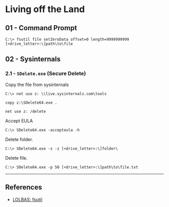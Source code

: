 # Living off the Land

## 01 - Command Prompt

```
C:\> fsutil file setZeroData offset=0 length=9999999999 [<drive_letter>:\]path\to\file
```

## 02 - Sysinternals

### 2.1 - `SDelete.exe` (Secure Delete)

Copy the file from sysinternals

```
C:\> net use z: \\live.sysinternals.com\tools

copy z:\SDelete64.exe .

net use z: /delete
```

Accept EULA

```
C:\> SDelete64.exe -accepteula -h
```

Delete folder.

```
C:\> SDelete64.exe -s -z [<drive_letter>:\]folder\
```

Delete file.

```
C:\> SDelete64.exe -p 50 [<drive_letter>:\]path\to\file.txt
```

---
## References

- [LOLBAS: fsutil](https://lolbas-project.github.io/lolbas/Binaries/Fsutil/)